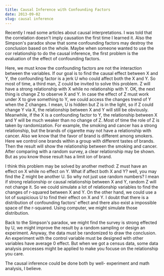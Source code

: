 ```yaml
---
title: Causal Inference with Confounding Factors
date: 2013-09-02
slug: causal inference
---
```

Recently I read some articles about causal interpretations. I was told that the correlation doesn't imply causation the first time I learned it. Also the Simpson's paradox show that some confounding factors may destroy the conclusion based on the whole. Maybe when someone wanted to use the cor relationship to do the causal inference, the first problem is the evaluation of the effect of confounding factors. 

Here, we must know the confounding factors are not the interaction between the variables. If our goal is to find the causal effect between X and Y, the confounding factor is a jerk U who could affect both the X and Y. So most of time, a third man, Z could be invited to solve this problem. Z will have a strong relationship with X while no relationship with Y. OK, the next thing is change Z to observe X and Y. In case the effect of Z must work under X to give something to Y, we could access the changes trend of Y when the Z changes. I mean, U is hidden but Z is in the light, so if Z could change Y via X, the relationship between X and Y will still be obviously. Meanwhile, if the X is a confounding factor to Y, the relationship between X and Y will be much weaker than no change of Z. Most of time the role of Z is taken by randomization. For example, the smoking and cancer has a strong relationship, but the brands of cigarette may not have a relationship with cancer. Also we know that the favor of brand is different among smokers. Here we control one brands within a group with different tastes of brands. Then the result will show the relationship between the smoking and cancer. After comparing with a random survey, a clear relationship may be shown. But as you know those result has a limit ion of brand.

I think this problem may be solved by another method: Z must have an effect on X while no effect on Y. What if affect both X and Y? well, you may find the Z might be another U. So why not just use random numbers? I mean if strong relationship or causal relationship between X and Y, random Z will not change it. So we could simulate a lot of relationship variables to find the changes of r-squared between X and Y. On the other hand, we could use a lot of suspicious U to find their effect on X and Y. I doubt that there is a distribution of confounding factors' effect and there also exist a impossible space of the r-squared. Using computer, we might simulate those distribution.

Back to the Simpson's paradox, we might find the survey is strong effected by U, we might improve the result by a random sampling or design an experiment. Anyway, the data must be randomized to draw the conclusion. An experiment with the control variable must be designed with other variables have average 0 effect. But when we got a census data, some data analysis processes might be applied to make you focuse on the relationship you care. 

The causal inference could be done both by well- experiment and math analysis, I believe.